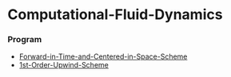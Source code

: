 # Computational-Fluid-Dynamics
### Program
- [Forward-in-Time-and-Centered-in-Space-Scheme](./program/forward-in-time-and-centered-in-space-scheme/)
- [1st-Order-Upwind-Scheme](./program/1st-order-upwind-scheme/)

